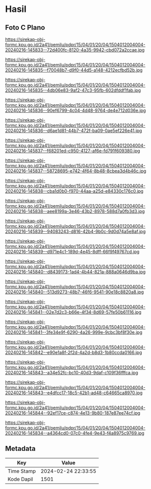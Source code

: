 # Hasil

## Foto C Plano

https://sirekap-obj-formc.kpu.go.id/2a41/pemilu/pdpr/15/04/01/20/04/1504012004004-20240216-145833--72d400fc-8120-4a35-9942-cbd072a2ccae.jpg

https://sirekap-obj-formc.kpu.go.id/2a41/pemilu/pdpr/15/04/01/20/04/1504012004004-20240216-145835--f70048b7-d9f0-44d5-a148-4212ecfbd52b.jpg

https://sirekap-obj-formc.kpu.go.id/2a41/pemilu/pdpr/15/04/01/20/04/1504012004004-20240216-145835--4db06e83-9af2-47c3-95fb-602dfddf1fab.jpg

https://sirekap-obj-formc.kpu.go.id/2a41/pemilu/pdpr/15/04/01/20/04/1504012004004-20240216-145836--90ef6799-4c04-4d48-9764-de4e712d036e.jpg

https://sirekap-obj-formc.kpu.go.id/2a41/pemilu/pdpr/15/04/01/20/04/1504012004004-20240216-145836--d6ae1d81-44b7-472f-ba09-0ae5ef226e41.jpg

https://sirekap-obj-formc.kpu.go.id/2a41/pemilu/pdpr/15/04/01/20/04/1504012004004-20240216-145837--f68201ed-c950-4127-af6e-fd791f609380.jpg

https://sirekap-obj-formc.kpu.go.id/2a41/pemilu/pdpr/15/04/01/20/04/1504012004004-20240216-145837--58728695-e742-4f64-8b48-8cbea3d4b46c.jpg

https://sirekap-obj-formc.kpu.go.id/2a41/pemilu/pdpr/15/04/01/20/04/1504012004004-20240216-145838--cba1d0b0-f970-44aa-a25d-e84330c176c0.jpg

https://sirekap-obj-formc.kpu.go.id/2a41/pemilu/pdpr/15/04/01/20/04/1504012004004-20240216-145838--aee8199a-3e46-43b2-8978-588d7a0fb3d3.jpg

https://sirekap-obj-formc.kpu.go.id/2a41/pemilu/pdpr/15/04/01/20/04/1504012004004-20240216-145839--94083243-d816-42b4-9b0c-9d0d74a5e8af.jpg

https://sirekap-obj-formc.kpu.go.id/2a41/pemilu/pdpr/15/04/01/20/04/1504012004004-20240216-145839--d971e4c1-189d-4e45-8dff-66f9f49767cd.jpg

https://sirekap-obj-formc.kpu.go.id/2a41/pemilu/pdpr/15/04/01/20/04/1504012004004-20240216-145840--d8439173-1ad4-4b44-821a-888a0646d9ba.jpg

https://sirekap-obj-formc.kpu.go.id/2a41/pemilu/pdpr/15/04/01/20/04/1504012004004-20240216-145840--513d9273-48b7-46f6-9541-90e18c8820a8.jpg

https://sirekap-obj-formc.kpu.go.id/2a41/pemilu/pdpr/15/04/01/20/04/1504012004004-20240216-145841--02e7d2c3-b66e-4f34-8d69-57fe50b61116.jpg

https://sirekap-obj-formc.kpu.go.id/2a41/pemilu/pdpr/15/04/01/20/04/1504012004004-20240216-145841--3fe34e9f-6290-4a26-999e-9cbc3bf8f30e.jpg

https://sirekap-obj-formc.kpu.go.id/2a41/pemilu/pdpr/15/04/01/20/04/1504012004004-20240216-145842--e90e1a8f-2f2d-4a2d-b8d3-1b80ccda0166.jpg

https://sirekap-obj-formc.kpu.go.id/2a41/pemilu/pdpr/15/04/01/20/04/1504012004004-20240216-145843--a34e52fc-bc10-40d3-9daf-c109f36fffca.jpg

https://sirekap-obj-formc.kpu.go.id/2a41/pemilu/pdpr/15/04/01/20/04/1504012004004-20240216-145843--e4dfcc17-18c5-42b1-ad48-c64665ca8970.jpg

https://sirekap-obj-formc.kpu.go.id/2a41/pemilu/pdpr/15/04/01/20/04/1504012004004-20240216-145844--92ef17ce-c874-4e13-9b80-187e87ee74cf.jpg

https://sirekap-obj-formc.kpu.go.id/2a41/pemilu/pdpr/15/04/01/20/04/1504012004004-20240216-145834--a4364cd0-07c0-4fe4-9e43-f4a8975c9769.jpg


## Metadata

| Key        | Value               |
| ---------- | ------------------- |
| Time Stamp | 2024-02-24 22:33:55 |
| Kode Dapil | 1501                |



